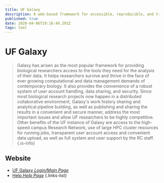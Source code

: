 ```yaml
---
title: UF Galaxy
description: A web-based framework for accessible, reproducible, and transparent biological computing.
published: true
date: 2020-04-06T19:16:49.291Z
tags: tool
---
```


# UF Galaxy

> Galaxy has arisen as the most popular framework for providing biological researchers access to the tools they need for the analysis of their data. It helps researchers survive and thrive in the face of ever growing computational and data management demands of contemporary biology. It also provides the convenience of a robust system of user account handling, data sharing, and security. Since most biological research projects now happen in a distributed collaborative environment, Galaxy's work history sharing and analytical pipeline building, as well as publishing and sharing the results in a convenient and secure manner, address the most important issues and allow UF researchers to be highly competitive. Other benefits of the UF instance of Galaxy are access to the high-speed campus Research Network, use of large HPC cluster resources for running jobs, transparent user account access and convenient data upload, as well as full system and user support by the RC staff. 
{.is-info}

## Website

- [UF Galaxy *Login/Main Page*](https://galaxy.rc.ufl.edu/)
- [Help *Help Page*](https://help.rc.ufl.edu/doc/Galaxy)
{.links-list}